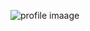 ![profile imaage](https://avatars.githubusercontent.com/u/68031659?s=400&u=c55ec7d12a27e78288bce5d1fda162d13cab1dfc&v=4)
